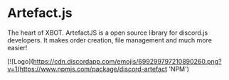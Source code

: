 # Artefact.js
The heart of XBOT. ArtefactJS is a open source library for discord.js developers. It makes order creation, file management and much more easier!


[![Logo](https://cdn.discordapp.com/emojis/699299797210890260.png?v=1(https://www.npmjs.com/package/discord-artefact 'NPM')
